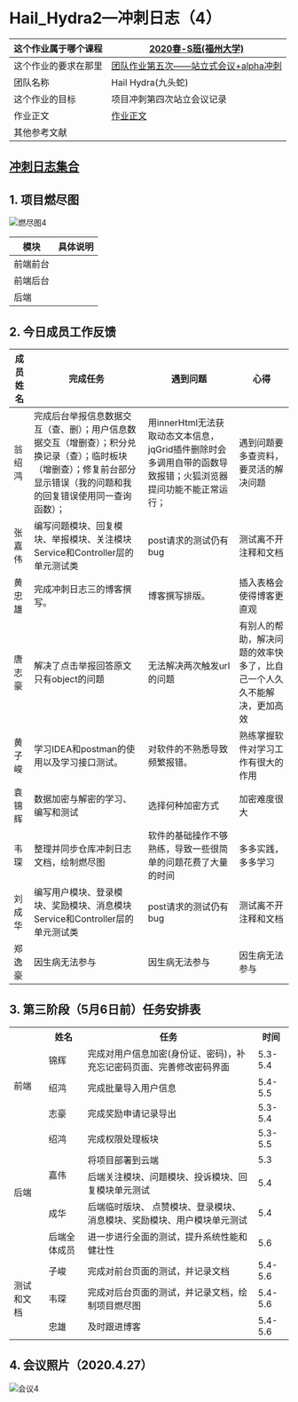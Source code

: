 






# Hail_Hydra2—冲刺日志（4）
| 这个作业属于哪个课程 | [2020春-S班(福州大学)](https://edu.cnblogs.com/campus/fzu/2020SPRINGS) |
| -------------------- | ------------------------------------------------------------ |
| 这个作业的要求在那里 | [团队作业第五次——站立式会议+alpha冲刺](https://edu.cnblogs.com/campus/fzu/2020SPRINGS/homework/10699) |
| 团队名称             | Hail Hydra(九头蛇)                                           |
| 这个作业的目标       | 项目冲刺第四次站立会议记录                                   |
| 作业正文             | [作业正文]( *待填写* )                                       |
| 其他参考文献         |                                                              |

## **[冲刺日志集合](https://www.cnblogs.com/HailHydra/p/12790965.html)**

## 1. **项目燃尽图**
![燃尽图4](https://images.cnblogs.com/cnblogs_com/021700613h/1752569/o_200502132425%E7%87%83%E5%B0%BD%E5%9B%BE4.png "燃尽图4")

| 模块     | 具体说明 |
| -------- | -------- |
| 前端前台 |          |
| 前端后台 |          |
| 后端     |          |



## 2. 今日成员工作反馈

| 成员姓名 | 完成任务 | 遇到问题 | 心得 |
| ------------ | ----------- | --------- | ------------ |
| 翁绍鸿 | 完成后台举报信息数据交互（查、删）；用户信息数据交互（增删查）；积分兑换记录（查）；临时板块（增删查）；修复前台部分显示错误（我的问题和我的回复错误使用同一查询函数）； | 用innerHtml无法获取动态文本信息，jqGrid插件删除时会多调用自带的函数导致报错；火狐浏览器提问功能不能正常运行； | 遇到问题要多查资料，要灵活的解决问题 |
| 张嘉伟 | 编写问题模块、回复模块、举报模块、关注模块Service和Controller层的单元测试类 | post请求的测试仍有bug | 测试离不开注释和文档 |
| 黄忠雄 | 完成冲刺日志三的博客撰写。 | 博客撰写排版。 | 插入表格会使得博客更直观 |
| 唐志豪 | 解决了点击举报回答原文只有object的问题 | 无法解决两次触发url的问题 | 有别人的帮助，解决问题的效率快多了，比自己一个人久久不能解决，更加高效 |
| 黄子峻 | 学习IDEA和postman的使用以及学习接口测试。 | 对软件的不熟悉导致频繁报错。 | 熟练掌握软件对学习工作有很大的作用 |
| 袁锦辉 | 数据加密与解密的学习、编写和测试 | 选择何种加密方式 | 加密难度很大 |
| 韦琛 | 整理并同步仓库冲刺日志文档，绘制燃尽图 | 软件的基础操作不够熟练，导致一些很简单的问题花费了大量的时间 | 多多实践，多多学习 |
| 刘成华 | 编写用户模块、登录模块、奖励模块、消息模块Service和Controller层的单元测试类 | post请求的测试仍有bug | 测试离不开注释和文档 |
| 郑逸豪 | 因生病无法参与 | 因生病无法参与 | 因生病无法参与 |



## 3. 第三阶段（5月6日前）任务安排表

<table>
	<tr>
	    <th> </th>
	    <th>姓名</th>
	    <th>任务</th>
	    <th>时间</th>
	</tr>  
	<tr>
	    <td rowspan="3">前端</td>
	    <td>锦辉</td>
	    <td>完成对用户信息加密(身份证、密码)，补充忘记密码页面、完善修改密码界面</td>
	    <td>5.3-5.4</td>
	</tr>
	<tr>
	    <td>绍鸿</td>
	    <td>完成批量导入用户信息</td>
	    <td>5.4-5.5</td>
	</tr>
	<tr>
	    <td>志豪</td>
	    <td>完成奖励申请记录导出</td>
	    <td>5.3-5.4</td>
	</tr>
	<tr>
	    <td rowspan="5">后端</td>
	    <td>绍鸿</td>
	    <td>完成权限处理板块</td>
	    <td>5.3-5.5</td>
	</tr>
	<tr>
	    <td rowspan="2">嘉伟</td>
	    <td>将项目部署到云端</td>
	    <td>5.3</td>
	</tr>
	<tr>
	    <td>后端关注模块、问题模块、投诉模块、回复模块单元测试</td>
	    <td>5.4</td>
	</tr>
   <tr>
        <td>成华</td>
        <td>后端临时版块、 点赞模块、登录模块、消息模块、奖励模块、用户模块单元测试</td>
        <td>5.4</td>
    </tr>
    <tr>
        <td>后端全体成员</td>
        <td>进一步进行全面的测试，提升系统性能和健壮性</td>
        <td>5.6</td>
    </tr>
    <tr>
        <td rowspan="3">测试和文档</td>
        <td>子峻</td>
        <td>完成对前台页面的测试，并记录文档</td>
        <td>5.4-5.6</td>
    </tr>
    <tr>
        <td>韦琛</td>
        <td>完成对后台页面的测试，并记录文档，绘制项目燃尽图</td>
        <td>5.4-5.6</td>
    </tr>
    <tr>
        <td>忠雄</td>
        <td>及时跟进博客</td>
        <td>5.4-5.6</td>
    </tr>
</table> 

   


## 4. 会议照片（2020.4.27）
![会议4](https://images.cnblogs.com/cnblogs_com/021700613h/1752569/o_200502132416%E4%BC%9A%E8%AE%AE4.jpg "会议4")